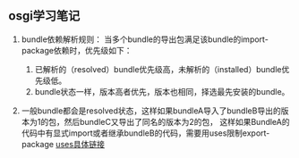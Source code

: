 ## osgi学习笔记

1. bundle依赖解析规则：
  当多个bundle的导出包满足该bundle的import-package依赖时，优先级如下：

      1. 已解析的（resolved）bundle优先级高，未解析的（installed）bundle优先级低。
      2. bundle状态一样，版本高者优先，版本也相同，择选最先安装的bundle。
      
2. 一般bundle都会是resolved状态，这样如果bundleA导入了bundleB导出的版本为1的包，然后bundleC又导出了同名的版本为2的包，
这样如果BundleA的代码中有显式import或者继承bundleB的代码，需要用uses限制export-package
[uses具体链接](http://course.tianmaying.com/osgi-toturial/lesson/osgi-module-layer#22)
